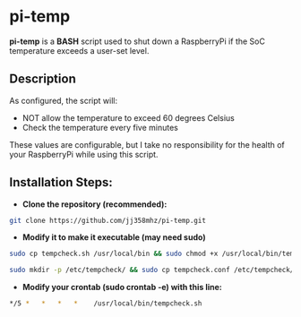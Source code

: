 pi-temp
======

**pi-temp** is a **BASH** script used to shut down a RaspberryPi if the SoC temperature exceeds a user-set level.

## Description

As configured, the script will:

* NOT allow the temperature to exceed 60 degrees Celsius
* Check the temperature every five minutes

These values are configurable, but I take no responsibility for the health of your RaspberryPi while using this script.

## Installation Steps:

* **Clone the repository (recommended):**
```bash
git clone https://github.com/jj358mhz/pi-temp.git
```

* **Modify it to make it executable (may need sudo)**
```bash
sudo cp tempcheck.sh /usr/local/bin && sudo chmod +x /usr/local/bin/tempcheck.sh
```
```bash
sudo mkdir -p /etc/tempcheck/ && sudo cp tempcheck.conf /etc/tempcheck/
```

* **Modify your crontab (sudo crontab -e) with this line:**
```bash
*/5 *   *   *   *    /usr/local/bin/tempcheck.sh
```